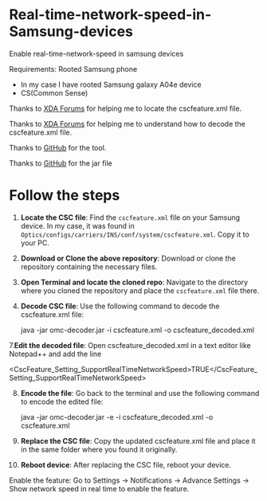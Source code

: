 # Real-time-network-speed-in-Samsung-devices
Enable real-time-network-speed in samsung devices

Requirements:
Rooted Samsung phone
- In my case I have rooted Samsung galaxy A04e device
- CS(Common Sense)

 Thanks to [XDA Forums](https://xdaforums.com/t/where-is-the-csc-omc-folder-now-with-cscfeature-xml-file.3795767/) for helping me to locate the cscfeature.xml file.

 Thanks to [XDA Forums](https://xdaforums.com/t/decrypt-decode-note-8-omc-csc-files.3770940/) for helping me to understand how to decode the cscfeature.xml file. 

 Thanks to [GitHub](https://github.com/fei-ke/OmcTextDecoder) for the tool.

 Thanks to [GitHub](https://github.com/fei-ke/OmcTextDecoder/releases) for the jar file

# Follow the steps

1. **Locate the CSC file**: Find the `cscfeature.xml` file on your Samsung device. In my case, it was found in `Optics/configs/carriers/INS/conf/system/cscfeature.xml`. Copy it to your PC.
2. **Download or Clone the above repository**: Download or clone the repository containing the necessary files.
3. **Open Terminal and locate the cloned repo**: Navigate to the directory where you cloned the repository and place the `cscfeature.xml` file there.
4. **Decode CSC file**: Use the following command to decode the cscfeature.xml file:

   java -jar omc-decoder.jar -i cscfeature.xml -o cscfeature_decoded.xml
   
7.**Edit the decoded file**: Open cscfeature_decoded.xml in a text editor like Notepad++ and add the line 

   <CscFeature_Setting_SupportRealTimeNetworkSpeed>TRUE</CscFeature_Setting_SupportRealTimeNetworkSpeed> 

8. **Encode the file**: Go back to the terminal and use the following command to encode the edited file:
 
   java -jar omc-decoder.jar -e -i cscfeature_decoded.xml -o cscfeature.xml

10. **Replace the CSC file**: Copy the updated cscfeature.xml file and place it in the same folder where you found it originally.

11. **Reboot device**: After replacing the CSC file, reboot your device.

Enable the feature: Go to Settings -> Notifications -> Advance Settings -> Show network speed in real time to enable the feature.



       
